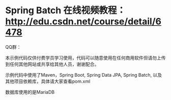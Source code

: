 # Spring Batch 在线视频教程：http://edu.csdn.net/course/detail/6478
QQ群：

本示例代码仅供付费学员学习使用，代码可以随意使用在任何商用软件但请勿上传到任何其他网站或共享给其他人员，谢谢配合。

示例代码中使用了Maven，Spring Boot, Spring Data JPA, Spring Batch, 以及其他项目依赖库，具体请大家查看pom.xml

数据库使用的是MariaDB